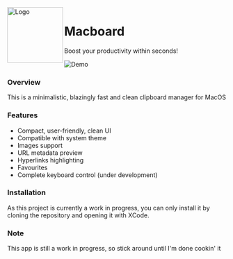 <img width="128px" src="https://i.imgur.com/QzlSfHn.png" alt="Logo" align="left" />

# Macboard
Boost your productivity within seconds!

![Demo](https://i.imgur.com/vrNbL4M.png)

### Overview

This is a minimalistic, blazingly fast and clean clipboard manager for MacOS

### Features

- Compact, user-friendly, clean UI
- Compatible with system theme
- Images support
- URL metadata preview
- Hyperlinks highlighting
- Favourites
- Complete keyboard control (under development)

### Installation

As this project is currently a work in progress, you can only install it by cloning the repository and opening it with XCode.

### Note

This app is still a work in progress, so stick around until I'm done cookin' it
